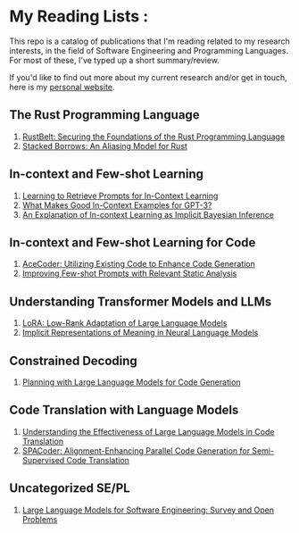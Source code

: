 # My Reading Lists :
This repo is a catalog of publications that I'm reading related to my research interests, in the field of Software Engineering and Programming Languages. For most of these, I've typed up a short summary/review.

If you'd like to find out more about my current research and/or get in touch, here is my [personal website](https://vikramnitin9.github.io).

## The Rust Programming Language

1. [RustBelt: Securing the Foundations of the Rust Programming Language](https://people.mpi-sws.org/~dreyer/papers/rustbelt/paper.pdf)
2. [Stacked Borrows: An Aliasing Model for Rust](https://dl.acm.org/doi/pdf/10.1145/3371109)

## In-context and Few-shot Learning

1. [Learning to Retrieve Prompts for In-Context Learning](https://arxiv.org/pdf/2112.08633.pdf)
2. [What Makes Good In-Context Examples for GPT-3?](https://arxiv.org/pdf/2101.06804.pdf)
3. [An Explanation of In-context Learning as Implicit Bayesian Inference](https://arxiv.org/pdf/2111.02080.pdf)

## In-context and Few-shot Learning for Code

1. [AceCoder: Utilizing Existing Code to Enhance Code Generation](https://arxiv.org/pdf/2303.17780.pdf)
1. [Improving Few-shot Prompts with Relevant Static Analysis](https://arxiv.org/pdf/2304.06815.pdf)

## Understanding Transformer Models and LLMs

1. [LoRA: Low-Rank Adaptation of Large Language Models](https://arxiv.org/abs/2106.09685)
2. [Implicit Representations of Meaning in Neural Language Models](https://arxiv.org/pdf/2106.00737.pdf)

## Constrained Decoding

1. [Planning with Large Language Models for Code Generation](https://openreview.net/pdf?id=Lr8cOOtYbfL)

## Code Translation with Language Models

1. [Understanding the Effectiveness of Large Language Models in Code Translation](https://arxiv.org/pdf/2308.03109.pdf)
2. [SPACoder: Alignment-Enhancing Parallel Code Generation for Semi-Supervised Code Translation](https://openreview.net/pdf?id=XK7kyCVjqr)

## Uncategorized SE/PL

1. [Large Language Models for Software Engineering: Survey and Open Problems](https://browse.arxiv.org/pdf/2310.03533.pdf)
